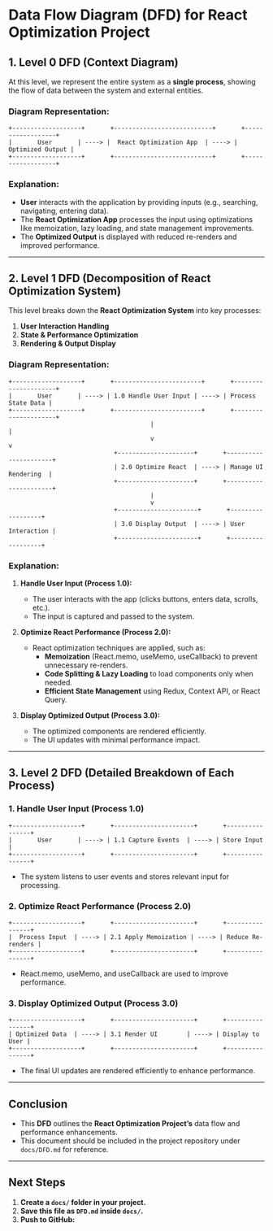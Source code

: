 # **Data Flow Diagram (DFD) for React Optimization Project**

## **1. Level 0 DFD (Context Diagram)**

At this level, we represent the entire system as a **single process**, showing the flow of data between the system and external entities.

### **Diagram Representation:**
```
+-------------------+       +---------------------------+       +------------------+
|       User       | ----> |  React Optimization App  | ----> |  Optimized Output |
+-------------------+       +---------------------------+       +------------------+
```

### **Explanation:**
- **User** interacts with the application by providing inputs (e.g., searching, navigating, entering data).
- The **React Optimization App** processes the input using optimizations like memoization, lazy loading, and state management improvements.
- The **Optimized Output** is displayed with reduced re-renders and improved performance.

---

## **2. Level 1 DFD (Decomposition of React Optimization System)**

This level breaks down the **React Optimization System** into key processes:

1. **User Interaction Handling**
2. **State & Performance Optimization**
3. **Rendering & Output Display**

### **Diagram Representation:**
```
+-------------------+       +------------------------+       +---------------------+
|       User       | ----> | 1.0 Handle User Input | ----> | Process State Data |
+-------------------+       +------------------------+       +---------------------+
                                       |                                       |
                                       v                                       v
                             +---------------------+       +----------------------+
                             | 2.0 Optimize React  | ----> | Manage UI Rendering  |
                             +---------------------+       +----------------------+
                                       |
                                       v
                             +----------------------+       +------------------+
                             | 3.0 Display Output  | ----> | User Interaction |
                             +----------------------+       +------------------+
```

### **Explanation:**

1. **Handle User Input (Process 1.0):**
   - The user interacts with the app (clicks buttons, enters data, scrolls, etc.).
   - The input is captured and passed to the system.

2. **Optimize React Performance (Process 2.0):**
   - React optimization techniques are applied, such as:
     - **Memoization** (React.memo, useMemo, useCallback) to prevent unnecessary re-renders.
     - **Code Splitting & Lazy Loading** to load components only when needed.
     - **Efficient State Management** using Redux, Context API, or React Query.

3. **Display Optimized Output (Process 3.0):**
   - The optimized components are rendered efficiently.
   - The UI updates with minimal performance impact.

---

## **3. Level 2 DFD (Detailed Breakdown of Each Process)**

### **1. Handle User Input (Process 1.0)**
```
+-------------------+       +----------------------+       +----------------+
|       User       | ----> | 1.1 Capture Events  | ----> | Store Input  |
+-------------------+       +----------------------+       +----------------+
```
- The system listens to user events and stores relevant input for processing.

### **2. Optimize React Performance (Process 2.0)**
```
+-------------------+       +----------------------+       +----------------+
|  Process Input  | ----> | 2.1 Apply Memoization | ----> | Reduce Re-renders |
+-------------------+       +----------------------+       +----------------+
```
- React.memo, useMemo, and useCallback are used to improve performance.

### **3. Display Optimized Output (Process 3.0)**
```
+-------------------+       +----------------------+       +----------------+
| Optimized Data  | ----> | 3.1 Render UI        | ----> | Display to User |
+-------------------+       +----------------------+       +----------------+
```
- The final UI updates are rendered efficiently to enhance performance.

---

## **Conclusion**

- This **DFD** outlines the **React Optimization Project’s** data flow and performance enhancements.
- This document should be included in the project repository under `docs/DFD.md` for reference.

---

## **Next Steps**

1. **Create a `docs/` folder in your project.**
2. **Save this file as `DFD.md` inside `docs/`.**
3. **Push to GitHub:**
 


